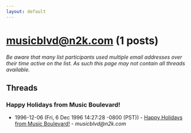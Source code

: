 ```yaml
---
layout: default
---
```


# musicblvd@n2k.com (1 posts)

_Be aware that many list participants used multiple email addresses over their time active on the list. As such this page may not contain all threads available._

## Threads

### Happy Holidays from Music Boulevard!
+ 1996-12-06 (Fri, 6 Dec 1996 14:27:28 -0800 (PST)) - [Happy Holidays from Music Boulevard!](/archive/1996/12/c0b6dfdfef41514215cb76b3204c503978d10117f6592059d20be15fabb34a33) - _musicblvd@n2k.com_

